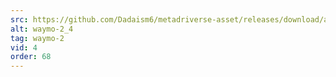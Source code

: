 ```yaml
---
src: https://github.com/Dadaism6/metadriverse-asset/releases/download/assetsv1.0.2/waymo-2_4.mp4
alt: waymo-2_4
tag: waymo-2
vid: 4
order: 68
---
```


